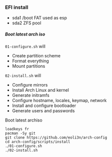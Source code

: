 ### EFI install

- sda1
  /boot
  FAT used as esp
- sda2
  ZFS pool


##### Boot latest arch iso

``01-configure.sh`` will 
- Create partition scheme
- Format everything
- Mount partitions

``02-install.sh`` will
- Configure mirrors
- Install Arch Linux and kernel
- Generate initramfs
- Configure hostname, locales, keymap, network
- Install and configure bootloader
- Generate users and passwords

Boot latest archiso

```
loadkeys fr
pacman -Sy git
git clone https://github.com/eoli3n/arch-config
cd arch-config/scripts/install
./01-configure.sh
./02-install.sh
```
